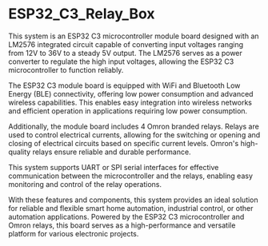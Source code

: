 # ESP32_C3_Relay_Box
This system is an ESP32 C3 microcontroller module board designed with an LM2576 integrated circuit capable of converting input voltages ranging from 12V to 36V to a steady 5V output. The LM2576 serves as a power converter to regulate the high input voltages, allowing the ESP32 C3 microcontroller to function reliably.

The ESP32 C3 module board is equipped with WiFi and Bluetooth Low Energy (BLE) connectivity, offering low power consumption and advanced wireless capabilities. This enables easy integration into wireless networks and efficient operation in applications requiring low power consumption.

Additionally, the module board includes 4 Omron branded relays. Relays are used to control electrical currents, allowing for the switching or opening and closing of electrical circuits based on specific current levels. Omron's high-quality relays ensure reliable and durable performance.

This system supports UART or SPI serial interfaces for effective communication between the microcontroller and the relays, enabling easy monitoring and control of the relay operations.

With these features and components, this system provides an ideal solution for reliable and flexible smart home automation, industrial control, or other automation applications. Powered by the ESP32 C3 microcontroller and Omron relays, this board serves as a high-performance and versatile platform for various electronic projects.
